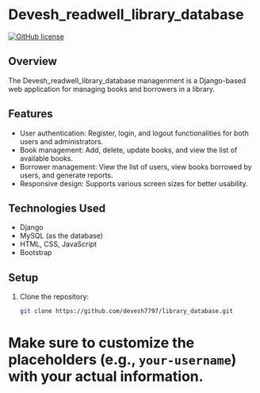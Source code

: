 # Devesh_readwell_library_database


[![GitHub license](https://img.shields.io/badge/license-MIT-blue.svg)](https://github.com/devesh7797/devesh7797/library_database/blob/main/LICENSE)

## Overview

The Devesh_readwell_library_database managenment is a Django-based web application for managing books and borrowers in a library.

## Features

- User authentication: Register, login, and logout functionalities for both users and administrators.
- Book management: Add, delete, update books, and view the list of available books.
- Borrower management: View the list of users, view books borrowed by users, and generate reports.
- Responsive design: Supports various screen sizes for better usability.

## Technologies Used

- Django
- MySQL (as the database)
- HTML, CSS, JavaScript
- Bootstrap

## Setup

1. Clone the repository:

   ```bash
   git clone https://github.com/devesh7797/library_database.git

# Make sure to customize the placeholders (e.g., `your-username`) with your actual information.

